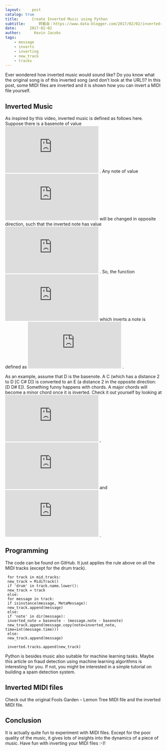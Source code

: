```yaml
---
layout:     post
catalog: true
title:      Create Inverted Music using Python
subtitle:      转载自：https://www.data-blogger.com/2017/02/02/inverted-music/
date:      2017-02-02
author:      Kevin Jacobs
tags:
    - message
    - inverts
    - inverting
    - new_track
    - tracks
---
```


Ever wondered how inverted music would sound like? Do you know what the original song is of this inverted song (and don’t look at the URL!)? In this post, some MIDI files are inverted and it is shown how you can invert a MIDI file yourself.



## Inverted Music

As inspired by this video, inverted music is defined as follows here. Suppose there is a basenote of value ![](https://s0.wp.com/latex.php?latex=V&bg=ffffff&fg=000&s=0)
. Any note of value ![](https://s0.wp.com/latex.php?latex=X&bg=ffffff&fg=000&s=0)
 will be changed in opposite direction, such that the inverted note has value ![](https://s0.wp.com/latex.php?latex=V+%2B+%28X+-+V%29&bg=ffffff&fg=000&s=0)
. So, the function ![](https://s0.wp.com/latex.php?latex=f&bg=ffffff&fg=000&s=0)
 which inverts a note is defined as ![](https://s0.wp.com/latex.php?latex=f%28X%29+%3A%3D+V+%2B+%28X+-+V%29&bg=ffffff&fg=000&s=0)
.

As an example, assume that D is the basenote. A C (which has a distance 2 to D [C C# D]) is converted to an E (a distance 2 in the opposite direction: [D D# E]). Something funny happens with chords. A major chords will become a minor chord once it is inverted. Check it out yourself by looking at ![](https://s0.wp.com/latex.php?latex=f%28X%29&bg=ffffff&fg=000&s=0)
, ![](https://s0.wp.com/latex.php?latex=f%28X%2B4%29&bg=ffffff&fg=000&s=0)
 and ![](https://s0.wp.com/latex.php?latex=f%28X%2B7%29&bg=ffffff&fg=000&s=0)
.

## Programming

The code can be found on GitHub. It just applies the rule above on all the MIDI tracks (except for the drum track).

```
 for track in mid.tracks:
 new_track = MidiTrack()
 if 'drum' in track.name.lower():
 new_track = track
 else:
 for message in track:
 if isinstance(message, MetaMessage):
 new_track.append(message)
 else:
 if 'note' in dir(message):
 inverted_note = basenote - (message.note - basenote)
 new_track.append(message.copy(note=inverted_note, time=int(message.time)))
 else:
 new_track.append(message)

 inverted.tracks.append(new_track)
```

Python is besides music also suitable for machine learning tasks. Maybe this article on fraud detection using machine learning algorithms is interesting for you. If not, you might be interested in a simple tutorial on building a spam detection system.

 

## Inverted MIDI files

Check out the original Fools Garden – Lemon Tree MIDI file and the inverted MIDI file.

## Conclusion

It is actually quite fun to experiment with MIDI files. Except for the poor quality of the music, it gives lots of insights into the dynamics of a piece of music. Have fun with inverting your MIDI files :-)!

 
